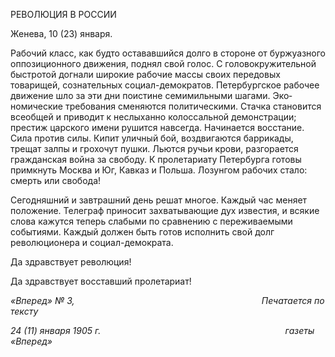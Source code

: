 РЕВОЛЮЦИЯ В РОССИИ

Женева, 10 (23) января.

Рабочий класс, как будто остававшийся долго в стороне от буржуазного оппозици­онного движения, поднял свой голос. С головокружительной быстротой догнали широ­кие рабочие массы своих передовых товарищей, сознательных социал-демократов. Пе­тербургское рабочее движение шло за эти дни поистине семимильными шагами. Эко­номические требования сменяются политическими. Стачка становится всеобщей и при­водит к неслыханно колоссальной демонстрации; престиж царского имени рушится на­всегда. Начинается восстание. Сила против силы. Кипит уличный бой, воздвигаются баррикады, трещат залпы и грохочут пушки. Льются ручьи крови, разгорается граждан­ская война за свободу. К пролетариату Петербурга готовы примкнуть Москва и Юг, Кавказ и Польша. Лозунгом рабочих стало: смерть или свобода!

Сегодняшний и завтрашний день решат многое. Каждый час меняет положение. Те­леграф приносит захватывающие дух известия, и всякие слова кажутся теперь слабыми по сравнению с переживаемыми событиями. Каждый должен быть готов исполнить свой долг революционера и социал-демократа.

Да здравствует революция!

Да здравствует восставший пролетариат!

_«Вперед» № 3,                                                                            Печатается по тексту_

_24 (11) января 1905 г.                                                                           газеты «Вперед»_